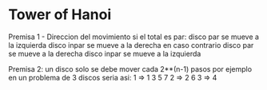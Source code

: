 # Tower of Hanoi

Premisa 1 - Direccion del movimiento
si el total es par:
    disco par se mueve a la izquierda
    disco inpar se mueve a la derecha
en caso contrario
    disco par se mueve a la derecha
    disco inpar se mueve a la izquierda

Premisa 2:
un disco solo se debe mover cada 2**(n-1) pasos
por ejemplo en un problema de 3 discos seria asi:
    1 => 1 3 5 7
    2 => 2 6
    3 => 4
